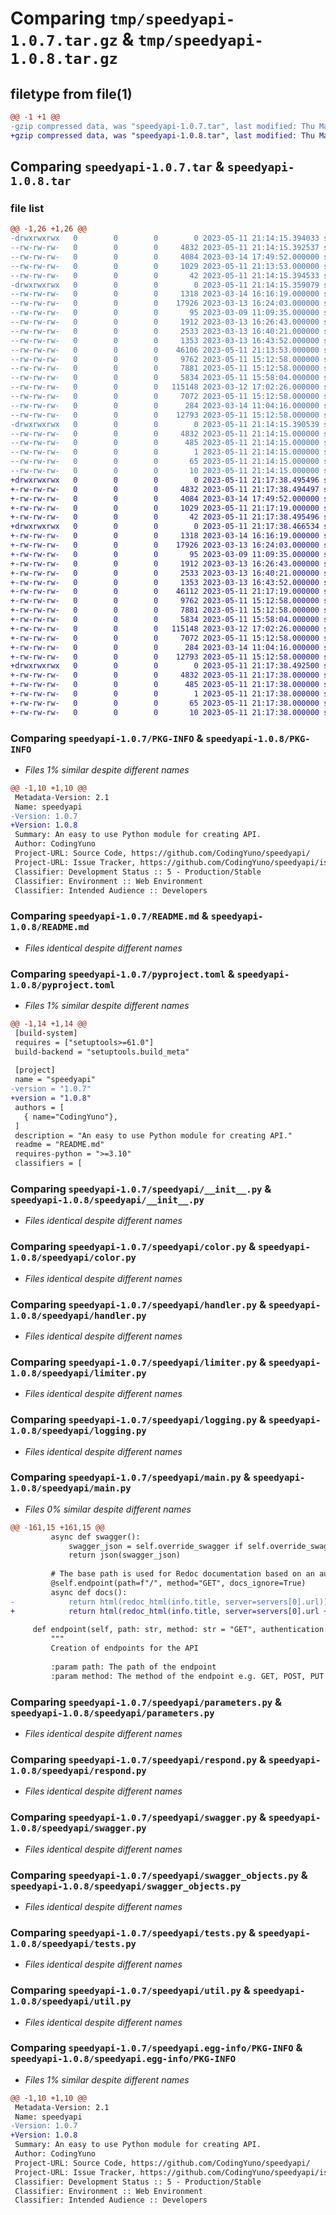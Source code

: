 # Comparing `tmp/speedyapi-1.0.7.tar.gz` & `tmp/speedyapi-1.0.8.tar.gz`

## filetype from file(1)

```diff
@@ -1 +1 @@
-gzip compressed data, was "speedyapi-1.0.7.tar", last modified: Thu May 11 21:14:15 2023, max compression
+gzip compressed data, was "speedyapi-1.0.8.tar", last modified: Thu May 11 21:17:38 2023, max compression
```

## Comparing `speedyapi-1.0.7.tar` & `speedyapi-1.0.8.tar`

### file list

```diff
@@ -1,26 +1,26 @@
-drwxrwxrwx   0        0        0        0 2023-05-11 21:14:15.394033 speedyapi-1.0.7/
--rw-rw-rw-   0        0        0     4832 2023-05-11 21:14:15.392537 speedyapi-1.0.7/PKG-INFO
--rw-rw-rw-   0        0        0     4084 2023-03-14 17:49:52.000000 speedyapi-1.0.7/README.md
--rw-rw-rw-   0        0        0     1029 2023-05-11 21:13:53.000000 speedyapi-1.0.7/pyproject.toml
--rw-rw-rw-   0        0        0       42 2023-05-11 21:14:15.394533 speedyapi-1.0.7/setup.cfg
-drwxrwxrwx   0        0        0        0 2023-05-11 21:14:15.359079 speedyapi-1.0.7/speedyapi/
--rw-rw-rw-   0        0        0     1318 2023-03-14 16:16:19.000000 speedyapi-1.0.7/speedyapi/__init__.py
--rw-rw-rw-   0        0        0    17926 2023-03-13 16:24:03.000000 speedyapi-1.0.7/speedyapi/color.py
--rw-rw-rw-   0        0        0       95 2023-03-09 11:09:35.000000 speedyapi-1.0.7/speedyapi/exceptions.py
--rw-rw-rw-   0        0        0     1912 2023-03-13 16:26:43.000000 speedyapi-1.0.7/speedyapi/handler.py
--rw-rw-rw-   0        0        0     2533 2023-03-13 16:40:21.000000 speedyapi-1.0.7/speedyapi/limiter.py
--rw-rw-rw-   0        0        0     1353 2023-03-13 16:43:52.000000 speedyapi-1.0.7/speedyapi/logging.py
--rw-rw-rw-   0        0        0    46106 2023-05-11 21:13:53.000000 speedyapi-1.0.7/speedyapi/main.py
--rw-rw-rw-   0        0        0     9762 2023-05-11 15:12:58.000000 speedyapi-1.0.7/speedyapi/parameters.py
--rw-rw-rw-   0        0        0     7881 2023-05-11 15:12:58.000000 speedyapi-1.0.7/speedyapi/respond.py
--rw-rw-rw-   0        0        0     5834 2023-05-11 15:58:04.000000 speedyapi-1.0.7/speedyapi/swagger.py
--rw-rw-rw-   0        0        0   115148 2023-03-12 17:02:26.000000 speedyapi-1.0.7/speedyapi/swagger_objects.py
--rw-rw-rw-   0        0        0     7072 2023-05-11 15:12:58.000000 speedyapi-1.0.7/speedyapi/tests.py
--rw-rw-rw-   0        0        0      284 2023-03-14 11:04:16.000000 speedyapi-1.0.7/speedyapi/types.py
--rw-rw-rw-   0        0        0    12793 2023-05-11 15:12:58.000000 speedyapi-1.0.7/speedyapi/util.py
-drwxrwxrwx   0        0        0        0 2023-05-11 21:14:15.390539 speedyapi-1.0.7/speedyapi.egg-info/
--rw-rw-rw-   0        0        0     4832 2023-05-11 21:14:15.000000 speedyapi-1.0.7/speedyapi.egg-info/PKG-INFO
--rw-rw-rw-   0        0        0      485 2023-05-11 21:14:15.000000 speedyapi-1.0.7/speedyapi.egg-info/SOURCES.txt
--rw-rw-rw-   0        0        0        1 2023-05-11 21:14:15.000000 speedyapi-1.0.7/speedyapi.egg-info/dependency_links.txt
--rw-rw-rw-   0        0        0       65 2023-05-11 21:14:15.000000 speedyapi-1.0.7/speedyapi.egg-info/requires.txt
--rw-rw-rw-   0        0        0       10 2023-05-11 21:14:15.000000 speedyapi-1.0.7/speedyapi.egg-info/top_level.txt
+drwxrwxrwx   0        0        0        0 2023-05-11 21:17:38.495496 speedyapi-1.0.8/
+-rw-rw-rw-   0        0        0     4832 2023-05-11 21:17:38.494497 speedyapi-1.0.8/PKG-INFO
+-rw-rw-rw-   0        0        0     4084 2023-03-14 17:49:52.000000 speedyapi-1.0.8/README.md
+-rw-rw-rw-   0        0        0     1029 2023-05-11 21:17:19.000000 speedyapi-1.0.8/pyproject.toml
+-rw-rw-rw-   0        0        0       42 2023-05-11 21:17:38.495496 speedyapi-1.0.8/setup.cfg
+drwxrwxrwx   0        0        0        0 2023-05-11 21:17:38.466534 speedyapi-1.0.8/speedyapi/
+-rw-rw-rw-   0        0        0     1318 2023-03-14 16:16:19.000000 speedyapi-1.0.8/speedyapi/__init__.py
+-rw-rw-rw-   0        0        0    17926 2023-03-13 16:24:03.000000 speedyapi-1.0.8/speedyapi/color.py
+-rw-rw-rw-   0        0        0       95 2023-03-09 11:09:35.000000 speedyapi-1.0.8/speedyapi/exceptions.py
+-rw-rw-rw-   0        0        0     1912 2023-03-13 16:26:43.000000 speedyapi-1.0.8/speedyapi/handler.py
+-rw-rw-rw-   0        0        0     2533 2023-03-13 16:40:21.000000 speedyapi-1.0.8/speedyapi/limiter.py
+-rw-rw-rw-   0        0        0     1353 2023-03-13 16:43:52.000000 speedyapi-1.0.8/speedyapi/logging.py
+-rw-rw-rw-   0        0        0    46112 2023-05-11 21:17:19.000000 speedyapi-1.0.8/speedyapi/main.py
+-rw-rw-rw-   0        0        0     9762 2023-05-11 15:12:58.000000 speedyapi-1.0.8/speedyapi/parameters.py
+-rw-rw-rw-   0        0        0     7881 2023-05-11 15:12:58.000000 speedyapi-1.0.8/speedyapi/respond.py
+-rw-rw-rw-   0        0        0     5834 2023-05-11 15:58:04.000000 speedyapi-1.0.8/speedyapi/swagger.py
+-rw-rw-rw-   0        0        0   115148 2023-03-12 17:02:26.000000 speedyapi-1.0.8/speedyapi/swagger_objects.py
+-rw-rw-rw-   0        0        0     7072 2023-05-11 15:12:58.000000 speedyapi-1.0.8/speedyapi/tests.py
+-rw-rw-rw-   0        0        0      284 2023-03-14 11:04:16.000000 speedyapi-1.0.8/speedyapi/types.py
+-rw-rw-rw-   0        0        0    12793 2023-05-11 15:12:58.000000 speedyapi-1.0.8/speedyapi/util.py
+drwxrwxrwx   0        0        0        0 2023-05-11 21:17:38.492500 speedyapi-1.0.8/speedyapi.egg-info/
+-rw-rw-rw-   0        0        0     4832 2023-05-11 21:17:38.000000 speedyapi-1.0.8/speedyapi.egg-info/PKG-INFO
+-rw-rw-rw-   0        0        0      485 2023-05-11 21:17:38.000000 speedyapi-1.0.8/speedyapi.egg-info/SOURCES.txt
+-rw-rw-rw-   0        0        0        1 2023-05-11 21:17:38.000000 speedyapi-1.0.8/speedyapi.egg-info/dependency_links.txt
+-rw-rw-rw-   0        0        0       65 2023-05-11 21:17:38.000000 speedyapi-1.0.8/speedyapi.egg-info/requires.txt
+-rw-rw-rw-   0        0        0       10 2023-05-11 21:17:38.000000 speedyapi-1.0.8/speedyapi.egg-info/top_level.txt
```

### Comparing `speedyapi-1.0.7/PKG-INFO` & `speedyapi-1.0.8/PKG-INFO`

 * *Files 1% similar despite different names*

```diff
@@ -1,10 +1,10 @@
 Metadata-Version: 2.1
 Name: speedyapi
-Version: 1.0.7
+Version: 1.0.8
 Summary: An easy to use Python module for creating API.
 Author: CodingYuno
 Project-URL: Source Code, https://github.com/CodingYuno/speedyapi/
 Project-URL: Issue Tracker, https://github.com/CodingYuno/speedyapi/issues/
 Classifier: Development Status :: 5 - Production/Stable
 Classifier: Environment :: Web Environment
 Classifier: Intended Audience :: Developers
```

### Comparing `speedyapi-1.0.7/README.md` & `speedyapi-1.0.8/README.md`

 * *Files identical despite different names*

### Comparing `speedyapi-1.0.7/pyproject.toml` & `speedyapi-1.0.8/pyproject.toml`

 * *Files 1% similar despite different names*

```diff
@@ -1,14 +1,14 @@
 [build-system]
 requires = ["setuptools>=61.0"]
 build-backend = "setuptools.build_meta"
 
 [project]
 name = "speedyapi"
-version = "1.0.7"
+version = "1.0.8"
 authors = [
   { name="CodingYuno"},
 ]
 description = "An easy to use Python module for creating API."
 readme = "README.md"
 requires-python = ">=3.10"
 classifiers = [
```

### Comparing `speedyapi-1.0.7/speedyapi/__init__.py` & `speedyapi-1.0.8/speedyapi/__init__.py`

 * *Files identical despite different names*

### Comparing `speedyapi-1.0.7/speedyapi/color.py` & `speedyapi-1.0.8/speedyapi/color.py`

 * *Files identical despite different names*

### Comparing `speedyapi-1.0.7/speedyapi/handler.py` & `speedyapi-1.0.8/speedyapi/handler.py`

 * *Files identical despite different names*

### Comparing `speedyapi-1.0.7/speedyapi/limiter.py` & `speedyapi-1.0.8/speedyapi/limiter.py`

 * *Files identical despite different names*

### Comparing `speedyapi-1.0.7/speedyapi/logging.py` & `speedyapi-1.0.8/speedyapi/logging.py`

 * *Files identical despite different names*

### Comparing `speedyapi-1.0.7/speedyapi/main.py` & `speedyapi-1.0.8/speedyapi/main.py`

 * *Files 0% similar despite different names*

```diff
@@ -161,15 +161,15 @@
         async def swagger():
             swagger_json = self.override_swagger if self.override_swagger else self.swagger.json()
             return json(swagger_json)
 
         # The base path is used for Redoc documentation based on an automatically generated or manually set swagger.json file
         @self.endpoint(path=f"/", method="GET", docs_ignore=True)
         async def docs():
-            return html(redoc_html(info.title, server=servers[0].url))
+            return html(redoc_html(info.title, server=servers[0].url + "/"))
 
     def endpoint(self, path: str, method: str = "GET", authentication: str | list = None, name: str = None, description: str = None, docs_ignore: bool = False, group: str = None):
         """
         Creation of endpoints for the API
 
         :param path: The path of the endpoint
         :param method: The method of the endpoint e.g. GET, POST, PUT .. (Unlike standard Flask please write separate endpoints for each method type if required)
```

### Comparing `speedyapi-1.0.7/speedyapi/parameters.py` & `speedyapi-1.0.8/speedyapi/parameters.py`

 * *Files identical despite different names*

### Comparing `speedyapi-1.0.7/speedyapi/respond.py` & `speedyapi-1.0.8/speedyapi/respond.py`

 * *Files identical despite different names*

### Comparing `speedyapi-1.0.7/speedyapi/swagger.py` & `speedyapi-1.0.8/speedyapi/swagger.py`

 * *Files identical despite different names*

### Comparing `speedyapi-1.0.7/speedyapi/swagger_objects.py` & `speedyapi-1.0.8/speedyapi/swagger_objects.py`

 * *Files identical despite different names*

### Comparing `speedyapi-1.0.7/speedyapi/tests.py` & `speedyapi-1.0.8/speedyapi/tests.py`

 * *Files identical despite different names*

### Comparing `speedyapi-1.0.7/speedyapi/util.py` & `speedyapi-1.0.8/speedyapi/util.py`

 * *Files identical despite different names*

### Comparing `speedyapi-1.0.7/speedyapi.egg-info/PKG-INFO` & `speedyapi-1.0.8/speedyapi.egg-info/PKG-INFO`

 * *Files 1% similar despite different names*

```diff
@@ -1,10 +1,10 @@
 Metadata-Version: 2.1
 Name: speedyapi
-Version: 1.0.7
+Version: 1.0.8
 Summary: An easy to use Python module for creating API.
 Author: CodingYuno
 Project-URL: Source Code, https://github.com/CodingYuno/speedyapi/
 Project-URL: Issue Tracker, https://github.com/CodingYuno/speedyapi/issues/
 Classifier: Development Status :: 5 - Production/Stable
 Classifier: Environment :: Web Environment
 Classifier: Intended Audience :: Developers
```

